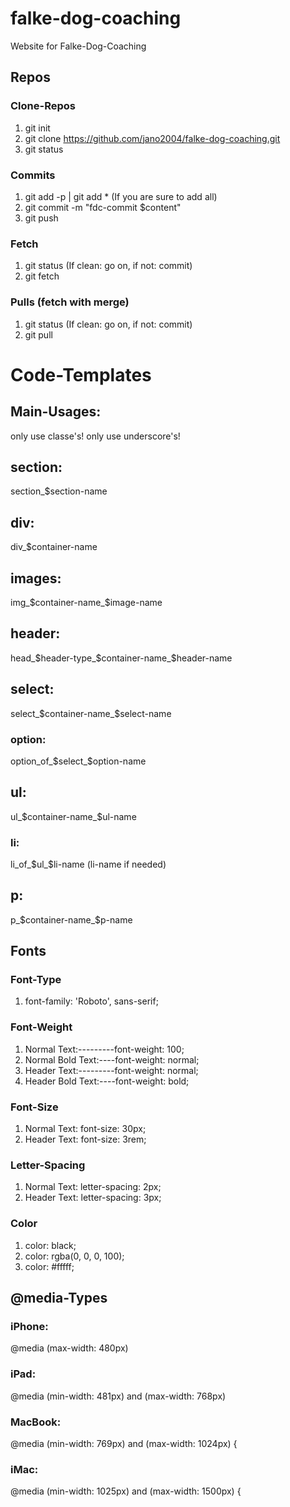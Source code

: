 # falke-dog-coaching
Website for Falke-Dog-Coaching

## Repos

### Clone-Repos 
1. git init
2. git clone https://github.com/jano2004/falke-dog-coaching.git
3. git status

### Commits
1. git add -p | git add * (If you are sure to add all)
2. git commit -m "fdc-commit $content"
3. git push

### Fetch 
1. git status (If clean: go on, if not: commit)
2. git fetch

### Pulls (fetch with merge)
1. git status (If clean: go on, if not: commit)
2. git pull


# Code-Templates

## Main-Usages:
only use classe's!
only use underscore's!


## section:
section_$section-name

## div:
div_$container-name

## images:
img_$container-name_$image-name

## header:
head_$header-type_$container-name_$header-name

## select: 
select_$container-name_$select-name
### option:
option_of_$select_$option-name

## ul:
ul_$container-name_$ul-name
### li:
li_of_$ul_$li-name (li-name if needed)

## p:
p_$container-name_$p-name


## Fonts

### Font-Type 
1. font-family: 'Roboto', sans-serif;

### Font-Weight
1. Normal Text:---------font-weight: 100;
2. Normal Bold Text:----font-weight: normal;
3. Header Text:---------font-weight: normal;
4. Header Bold Text:----font-weight: bold;

### Font-Size
1. Normal Text: font-size: 30px;
2. Header Text: font-size: 3rem;

### Letter-Spacing
1. Normal Text: letter-spacing: 2px;
2. Header Text: letter-spacing: 3px;

### Color
1. color: black;
2. color: rgba(0, 0, 0, 100);
3. color: #fffff;


## @media-Types

### iPhone: 
@media (max-width: 480px)

### iPad:
@media (min-width: 481px) and (max-width: 768px)

### MacBook:
@media (min-width: 769px) and (max-width: 1024px) {

### iMac:
@media (min-width: 1025px) and (max-width: 1500px) {




